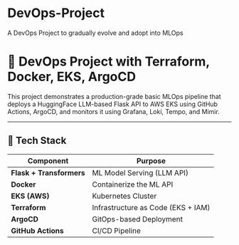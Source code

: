 # DevOps-Project
A DevOps Project to gradually evolve and adopt into MLOps


# 🤖 DevOps Project with Terraform, Docker, EKS, ArgoCD 

This project demonstrates a production-grade basic MLOps pipeline that deploys a HuggingFace LLM-based Flask API to AWS EKS using GitHub Actions, ArgoCD, and monitors it using Grafana, Loki, Tempo, and Mimir.

---

## 🔧 Tech Stack

| Component         | Purpose                                |
|------------------|----------------------------------------|
| **Flask + Transformers** | ML Model Serving (LLM API)       |
| **Docker**        | Containerize the ML API                |
| **EKS (AWS)**     | Kubernetes Cluster                     |
| **Terraform**     | Infrastructure as Code (EKS + IAM)     |
| **ArgoCD**        | GitOps-based Deployment                |
| **GitHub Actions**| CI/CD Pipeline                         |

